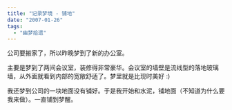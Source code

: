 ```yaml
---
title: "记录梦境 - 铺地"
date: "2007-01-26"
tags: 
  - "幽梦拾遗"
---
```


公司要搬家了，所以昨晚梦到了新的办公室。

主要是梦到了两间会议室，装修得非常豪华。会议室的墙壁是流线型的落地玻璃墙，从外面就看到内部的宽敞舒适了。梦里就是比现时美好 :)

我还梦到公司的一块地面没有铺好。于是我开始和水泥，铺地面（不知道为什么要我来做）。一直铺到梦醒。
